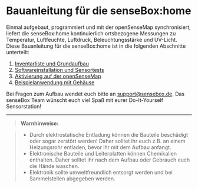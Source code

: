 # Bauanleitung für die senseBox:home

Einmal aufgebaut, programmiert und mit der openSenseMap synchronisiert, liefert die senseBox:home kontinuierlich ortsbezogene Messungen zu Temperatur, Luftfeuchte, Luftdruck, Beleuchtungsstärke und UV-Licht.
Diese Bauanleitung für die senseBox:home ist in die folgenden Abschnitte unterteilt:

1. [Inventarliste und Grundaufbau](aufbau01_inventar.html)
2. [Softwareinstallation und Sensortests](aufbau02_software.html)
3. [Aktivierung auf der openSenseMap](aufbau03_osem.html)
4. [Beispielanwendung mit Gehäuse](aufbau04_beispiel.html)

Bei Fragen zum Aufbau wendet euch bitte an [support@sensebox.de](mailto:support@sensebox.de).
Das senseBox Team wünscht euch viel Spaß mit eurer Do-It-Yourself Sensorstation!

---

> **Warnhinweise:**

> - Durch elektrostatische Entladung können die Bauteile beschädigt oder sogar zerstört werden! Daher solltet ihr euch z.B. an einem Heizungsrohr entladen, bevor ihr mit dem Aufbau anfangt.
> - Elektronische Bauteile und Leiterplatten können Chemikalien enthalten. Daher solltet ihr nach dem Aufbau oder Gebrauch euch die Hände waschen.
> - Elektronik sollte umweltfreundlich entsorgt werden und bei Sammelstellen abgegeben werden.

